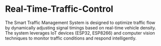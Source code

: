 # Real-Time-Traffic-Control
The Smart Traffic Management System is designed to optimize traffic flow by dynamically adjusting signal timings based on real-time vehicle density. The system leverages IoT devices (ESP32, ESP8266) and computer vision techniques to monitor traffic conditions and respond intelligently.
